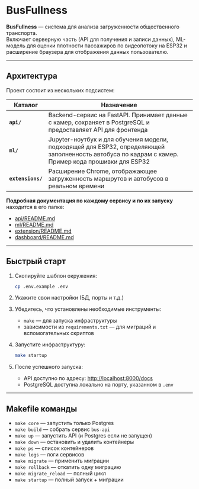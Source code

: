 # BusFullness

**BusFullness** — система для анализа загруженности общественного транспорта.  
Включает серверную часть (API для получения и записи данных), ML-модель для оценки плотности пассажиров по видеопотоку
на ESP32 и расширение браузера для отображения данных пользователю.

---

## Архитектура

Проект состоит из нескольких подсистем:

| Каталог           | Назначение                                                                                                                  |
|-------------------|-----------------------------------------------------------------------------------------------------------------------------|
| **`api/`**        | Backend-сервис на FastAPI. Принимает данные с камер, сохраняет в PostgreSQL и предоставляет API для фронтенда               |
| **`ml/`**         | Jupyter-ноутбук и для обучения модели, подходящей для ESP32, определяющей заполненность автобуса по кадрам с камер. Пример кода прошивки для ESP32  |
| **`extensions/`** | Расширение Chrome, отображающее загруженность маршрутов и автобусов в реальном времени                                      |

**Подробная документация по каждому сервису и по их запуску** находится в его папке:

- [api/README.md](./api/README.md)
- [ml/README.md](./ml/README.md)
- [extension/README.md](extension/README.md)
- [dashboard/README.md](dashboard/README.md)

---

## Быстрый старт

1. Скопируйте шаблон окружения:
   ```bash
   cp .env.example .env
   ```

2. Укажите свои настройки (БД, порты и т.д.)

3. Убедитесь, что установлены необходимые инструменты:
    - `make` — для запуска инфраструктуры
    - зависимости из `requirements.txt` — для миграций и вспомогательных скриптов

4. Запустите инфраструктуру:
   ```bash
   make startup
   ```

5. После успешного запуска:
    - API доступно по адресу: [http://localhost:8000/docs](http://localhost:8000/docs)
    - PostgreSQL доступна локально на порту, указанном в `.env`

---

## Makefile команды

- `make core` — запустить только Postgres
- `make build` — собрать сервис `bus-api`
- `make up` — запустить API (и Postgres если не запущен)
- `make down` — остановить и удалить контейнеры
- `make ps` — список контейнеров
- `make logs` — логи сервисов
- `make migrate` — применить миграции
- `make rollback` — откатить одну миграцию
- `make migrate_reload` — полный цикл
- `make startup` — полный запуск + миграции
